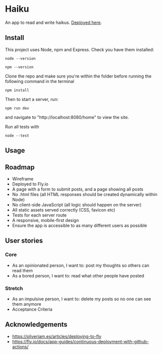 # Haiku

An app to read and write haikus. [Deployed here](https://haiku-blog.fly.dev/home).

## Install

This project uses Node, npm and Express. Check you have them installed:

```
node --version
```
```
npm --version
```
Clone the repo and make sure you're within the folder before running the following command in the terminal
```
npm install
```
Then to start a server, run:
```
npm run dev
```
and navigate to "http://localhost:8080/home" to view the site.

Run all tests with 
```
node --test
```

## Usage



## Roadmap

- Wireframe
- Deployed to Fly.io
- A page with a form to submit posts, and a page showing all posts
- No .html files (all HTML responses should be created dynamically within Node)
- No client-side JavaScript (all logic should happen on the server)
- All static assets served correctly (CSS, favicon etc)
- Tests for each server route
- A responsive, mobile-first design
- Ensure the app is accessible to as many different users as possible

## User stories

### Core 
- As an opinionated person, I want to: post my thoughts so others can read them
- As a bored person, I want to: read what other people have posted
### Stretch 
- As an impulsive person, I want to: delete my posts so no one can see them anymore
- Acceptance Criteria

## Acknowledgements
- https://oliverjam.es/articles/deploying-to-fly
- https://fly.io/docs/app-guides/continuous-deployment-with-github-actions/

